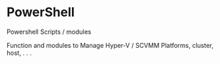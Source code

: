 # PowerShell
Powershell Scripts / modules

Function and modules to Manage Hyper-V / SCVMM Platforms, cluster, host, . . . 
